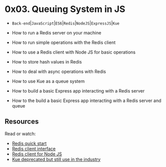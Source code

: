 # 0x03. Queuing System in JS
- `Back-end`|`JavaScript`|`ES6`|`Redis`|`NodeJS`|`ExpressJS`|`Kue`

- How to run a Redis server on your machine

- How to run simple operations with the Redis client

- How to use a Redis client with Node JS for basic operations

- How to store hash values in Redis

- How to deal with async operations with Redis

- How to use Kue as a queue system

- How to build a basic Express app interacting with a Redis server

- How to the build a basic Express app interacting with a Redis server and queue
## Resources
Read or watch:

* [Redis quick start](https://redis.io/docs/getting-started/)
* [Redis client interface](https://redis.io/docs/ui/cli/)
* [Redis client for Node JS](https://github.com/redis/node-redis)
* [Kue deprecated but still use in the industry](https://github.com/Automattic/kue)
